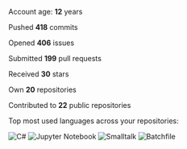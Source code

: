 Account age: **12** years

Pushed **418** commits

Opened **406** issues

Submitted **199** pull requests

Received **30** stars

Own **20** repositories

Contributed to **22** public repositories

Top most used languages across your repositories:

![C#](https://img.shields.io/static/v1?style=flat-square&label=%E2%A0%80&color=555&labelColor=%23178600&message=C%23%EF%B8%B198%25)
![Jupyter Notebook](https://img.shields.io/static/v1?style=flat-square&label=%E2%A0%80&color=555&labelColor=%23DA5B0B&message=Jupyter%20Notebook%EF%B8%B11.4%25)
![Smalltalk](https://img.shields.io/static/v1?style=flat-square&label=%E2%A0%80&color=555&labelColor=%23596706&message=Smalltalk%EF%B8%B10.4%25)
![Batchfile](https://img.shields.io/static/v1?style=flat-square&label=%E2%A0%80&color=555&labelColor=%23C1F12E&message=Batchfile%EF%B8%B10.1%25)

